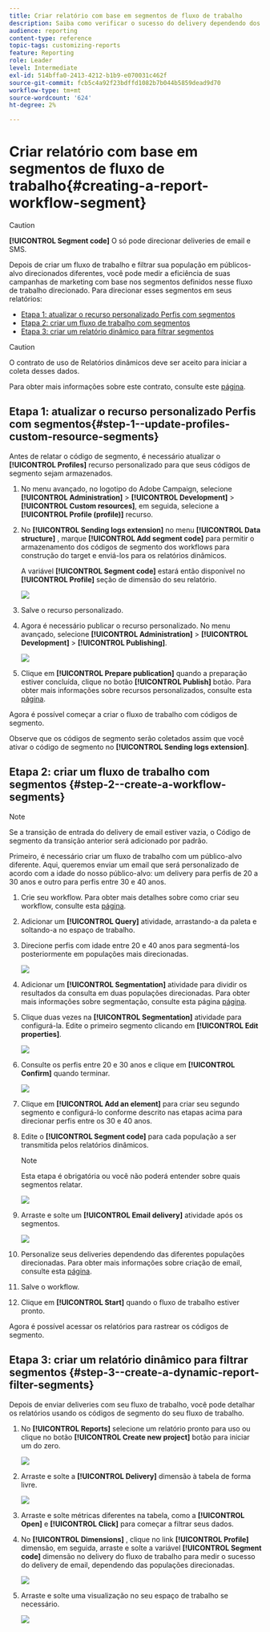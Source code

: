```yaml
---
title: Criar relatório com base em segmentos de fluxo de trabalho
description: Saiba como verificar o sucesso do delivery dependendo dos segmentos de workflows em seus relatórios.
audience: reporting
content-type: reference
topic-tags: customizing-reports
feature: Reporting
role: Leader
level: Intermediate
exl-id: 514bffa0-2413-4212-b1b9-e070031c462f
source-git-commit: fcb5c4a92f23bdffd1082b7b044b5859dead9d70
workflow-type: tm+mt
source-wordcount: '624'
ht-degree: 2%

---
```


# Criar relatório com base em segmentos de fluxo de trabalho{#creating-a-report-workflow-segment}

>[!CAUTION]
> **[!UICONTROL Segment code]** O só pode direcionar deliveries de email e SMS.

Depois de criar um fluxo de trabalho e filtrar sua população em públicos-alvo direcionados diferentes, você pode medir a eficiência de suas campanhas de marketing com base nos segmentos definidos nesse fluxo de trabalho direcionado.
Para direcionar esses segmentos em seus relatórios:

* [Etapa 1: atualizar o recurso personalizado Perfis com segmentos](#step-1--update-profiles-custom-resource-segments)
* [Etapa 2: criar um fluxo de trabalho com segmentos](#step-2--create-a-workflow-segments)
* [Etapa 3: criar um relatório dinâmico para filtrar segmentos](#step-3--create-a-dynamic-report-filter-segments)

>[!CAUTION]
>O contrato de uso de Relatórios dinâmicos deve ser aceito para iniciar a coleta desses dados.
>
>Para obter mais informações sobre este contrato, consulte este [página](../../reporting/using/about-dynamic-reports.md#dynamic-reporting-usage-agreement).

## Etapa 1: atualizar o recurso personalizado Perfis com segmentos{#step-1--update-profiles-custom-resource-segments}

Antes de relatar o código de segmento, é necessário atualizar o **[!UICONTROL Profiles]** recurso personalizado para que seus códigos de segmento sejam armazenados.

1. No menu avançado, no logotipo do Adobe Campaign, selecione **[!UICONTROL Administration]** > **[!UICONTROL Development]** > **[!UICONTROL Custom resources]**, em seguida, selecione a **[!UICONTROL Profile (profile)]** recurso.
1. No **[!UICONTROL Sending logs extension]** no menu **[!UICONTROL Data structure]** , marque **[!UICONTROL Add segment code]** para permitir o armazenamento dos códigos de segmento dos workflows para construção do target e enviá-los para os relatórios dinâmicos.

   A variável **[!UICONTROL Segment code]** estará então disponível no **[!UICONTROL Profile]** seção de dimensão do seu relatório.

   ![](assets/report_segment_4.png)

1. Salve o recurso personalizado.

1. Agora é necessário publicar o recurso personalizado.
No menu avançado, selecione **[!UICONTROL Administration]** > **[!UICONTROL Development]** > **[!UICONTROL Publishing]**.

   ![](assets/custom_profile_7.png)

1. Clique em **[!UICONTROL Prepare publication]** quando a preparação estiver concluída, clique no botão **[!UICONTROL Publish]** botão. Para obter mais informações sobre recursos personalizados, consulte esta [página](../../developing/using/updating-the-database-structure.md).

Agora é possível começar a criar o fluxo de trabalho com códigos de segmento.

Observe que os códigos de segmento serão coletados assim que você ativar o código de segmento no **[!UICONTROL Sending logs extension]**.

## Etapa 2: criar um fluxo de trabalho com segmentos {#step-2--create-a-workflow-segments}

>[!NOTE]
>Se a transição de entrada do delivery de email estiver vazia, o Código de segmento da transição anterior será adicionado por padrão.

Primeiro, é necessário criar um fluxo de trabalho com um público-alvo diferente. Aqui, queremos enviar um email que será personalizado de acordo com a idade do nosso público-alvo: um delivery para perfis de 20 a 30 anos e outro para perfis entre 30 e 40 anos.

1. Crie seu workflow. Para obter mais detalhes sobre como criar seu workflow, consulte esta [página](../../automating/using/building-a-workflow.md).

1. Adicionar um **[!UICONTROL Query]** atividade, arrastando-a da paleta e soltando-a no espaço de trabalho.

1. Direcione perfis com idade entre 20 e 40 anos para segmentá-los posteriormente em populações mais direcionadas.

   ![](assets/report_segment_1.png)

1. Adicionar um **[!UICONTROL Segmentation]** atividade para dividir os resultados da consulta em duas populações direcionadas. Para obter mais informações sobre segmentação, consulte esta página [página](../../automating/using/segmentation.md).

1. Clique duas vezes na **[!UICONTROL Segmentation]** atividade para configurá-la. Edite o primeiro segmento clicando em **[!UICONTROL Edit properties]**.

   ![](assets/report_segment_7.png)

1. Consulte os perfis entre 20 e 30 anos e clique em **[!UICONTROL Confirm]** quando terminar.

   ![](assets/report_segment_8.png)

1. Clique em **[!UICONTROL Add an element]** para criar seu segundo segmento e configurá-lo conforme descrito nas etapas acima para direcionar perfis entre os 30 e 40 anos.

1. Edite o **[!UICONTROL Segment code]** para cada população a ser transmitida pelos relatórios dinâmicos.

   >[!NOTE]
   >Esta etapa é obrigatória ou você não poderá entender sobre quais segmentos relatar.

   ![](assets/report_segment_9.png)

1. Arraste e solte um **[!UICONTROL Email delivery]** atividade após os segmentos.

   ![](assets/report_segment_3.png)

1. Personalize seus deliveries dependendo das diferentes populações direcionadas. Para obter mais informações sobre criação de email, consulte esta [página](../../designing/using/designing-content-in-adobe-campaign.md).

1. Salve o workflow.

1. Clique em **[!UICONTROL Start]** quando o fluxo de trabalho estiver pronto.

Agora é possível acessar os relatórios para rastrear os códigos de segmento.

## Etapa 3: criar um relatório dinâmico para filtrar segmentos {#step-3--create-a-dynamic-report-filter-segments}

Depois de enviar deliveries com seu fluxo de trabalho, você pode detalhar os relatórios usando os códigos de segmento do seu fluxo de trabalho.

1. No **[!UICONTROL Reports]** selecione um relatório pronto para uso ou clique no botão **[!UICONTROL Create new project]** botão para iniciar um do zero.

   ![](assets/custom_profile_18.png)
1. Arraste e solte a **[!UICONTROL Delivery]** dimensão à tabela de forma livre.

   ![](assets/report_segment_5.png)

1. Arraste e solte métricas diferentes na tabela, como a **[!UICONTROL Open]** e **[!UICONTROL Click]** para começar a filtrar seus dados.
1. No **[!UICONTROL Dimensions]** , clique no link **[!UICONTROL Profile]** dimensão, em seguida, arraste e solte a variável **[!UICONTROL Segment code]** dimensão no delivery do fluxo de trabalho para medir o sucesso do delivery de email, dependendo das populações direcionadas.

   ![](assets/report_segment_6.png)

1. Arraste e solte uma visualização no seu espaço de trabalho se necessário.

   ![](assets/report_segment_10.png)
